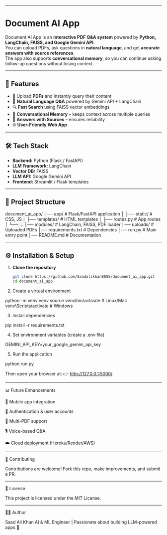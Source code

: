 
---

# Document AI App

Document AI App is an **interactive PDF Q&A system** powered by **Python, LangChain, FAISS, and Google Gemini API**.  
You can upload PDFs, ask questions in **natural language**, and get **accurate answers with source references**.  
The app also supports **conversational memory**, so you can continue asking follow-up questions without losing context.

---

## 🚀 Features
- 📄 Upload **PDFs** and instantly query their content  
- 🤖 **Natural Language Q&A** powered by Gemini API + LangChain  
- 🔍 **Fast Search** using FAISS vector embeddings  
- 💬 **Conversational Memory** – keeps context across multiple queries  
- 📑 **Answers with Sources** – ensures reliability  
- 🌐 **User-Friendly Web App**  

---

## 🛠️ Tech Stack
- **Backend:** Python (Flask / FastAPI)  
- **LLM Framework:** LangChain  
- **Vector DB:** FAISS  
- **LLM API:** Google Gemini API  
- **Frontend:** Streamlit / Flask templates  

---

## 📂 Project Structure

document_ai_app/ │── app/                # Flask/FastAPI application │   ├── static/         # CSS, JS │   ├── templates/      # HTML templates │   ├── routes.py       # App routes │   └── ... │── modules/            # LangChain, FAISS, PDF loader │── uploads/            # Uploaded PDFs │── requirements.txt    # Dependencies │── run.py              # Main entry point │── README.md           # Documentation

---

## ⚙️ Installation & Setup
1. **Clone the repository**
   ```bash
   git clone https://github.com/Saadalikhan8055/document_ai_app.git
   cd document_ai_app

2. Create a virtual environment

python -m venv venv
source venv/bin/activate   # Linux/Mac
venv\Scripts\activate      # Windows


3. Install dependencies

pip install -r requirements.txt


4. Set environment variables (create a .env file)

GEMINI_API_KEY=your_google_gemini_api_key


5. Run the application

python run.py

Then open your browser at:
👉 http://127.0.0.1:5000/




---

📊 Future Enhancements

📱 Mobile app integration

🔐 Authentication & user accounts

📂 Multi-PDF support

🎙️ Voice-based Q&A

☁️ Cloud deployment (Heroku/Render/AWS)



---

🤝 Contributing

Contributions are welcome! Fork this repo, make improvements, and submit a PR.


---

📜 License

This project is licensed under the MIT License.


---

👨‍💻 Author

Saad Ali Khan
AI & ML Engineer | Passionate about building LLM-powered apps 🚀